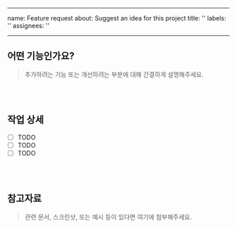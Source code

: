 
---
name: Feature request
about: Suggest an idea for this project
title: ''
labels: ''
assignees: ''

---

## 어떤 기능인가요?

> 추가하려는 기능 또는 개선하려는 부분에 대해 간결하게 설명해주세요.

<br><br>
## 작업 상세

- [ ] TODO
- [ ] TODO
- [ ] TODO

<br><br>
## 참고자료

> 관련 문서, 스크린샷, 또는 예시 등이 있다면 여기에 첨부해주세요.

